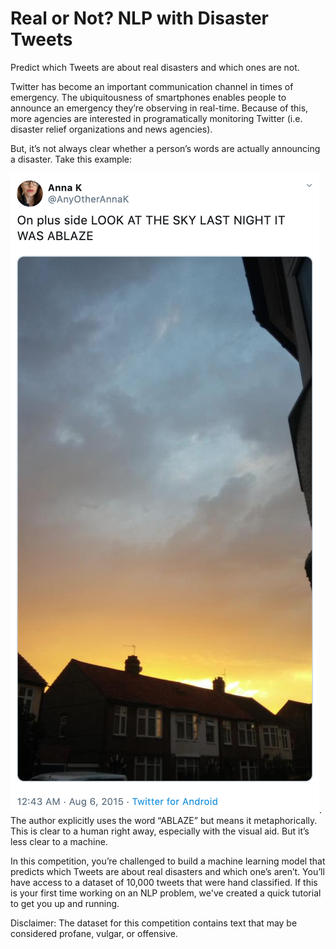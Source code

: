 # Real or Not? NLP with Disaster Tweets
Predict which Tweets are about real disasters and which ones are not.

Twitter has become an important communication channel in times of emergency.
The ubiquitousness of smartphones enables people to announce an emergency they’re observing in real-time. Because of this, more agencies are interested in programatically monitoring Twitter (i.e. disaster relief organizations and news agencies).

But, it’s not always clear whether a person’s words are actually announcing a disaster. Take this example:

![tweet_screenshot](tweet_screenshot.png). The author explicitly uses the word “ABLAZE” but means it metaphorically. This is clear to a human right away, especially with the visual aid. But it’s less clear to a machine.

In this competition, you’re challenged to build a machine learning model that predicts which Tweets are about real disasters and which one’s aren’t. You’ll have access to a dataset of 10,000 tweets that were hand classified. If this is your first time working on an NLP problem, we've created a quick tutorial to get you up and running.

Disclaimer: The dataset for this competition contains text that may be considered profane, vulgar, or offensive.


